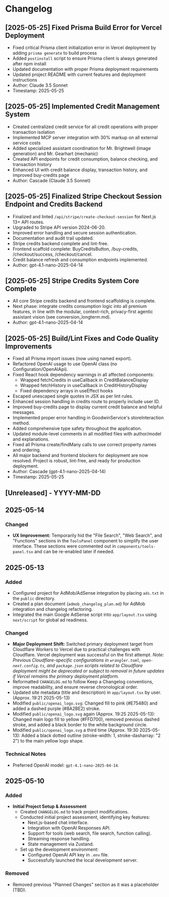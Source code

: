 <!--
This changelog follows the conventions of Keep a Changelog (https://keepachangelog.com/en/1.0.0/).
It tracks all significant changes made to the OpenAI Responses Starter App project.
To add new entries, append them under a new date heading (YYYY-MM-DD) in reverse chronological order (newest first).
Use the following sections as needed: Added, Changed, Fixed, Removed, Deprecated, Security.
-->
# Changelog

## [2025-05-25] Fixed Prisma Build Error for Vercel Deployment
- Fixed critical Prisma client initialization error in Vercel deployment by adding `prisma generate` to build process
- Added `postinstall` script to ensure Prisma client is always generated after npm install
- Updated documentation with proper Prisma deployment requirements
- Updated project README with current features and deployment instructions
- Author: Claude 3.5 Sonnet
- Timestamp: 2025-05-25

## [2025-05-25] Implemented Credit Management System
- Created centralized credit service for all credit operations with proper transaction isolation
- Implemented MCP server integration with 30% markup on all external service costs
- Added specialized assistant coordination for Mr. Brightwell (image generation) and Mr. Gearhart (mechanic)
- Created API endpoints for credit consumption, balance checking, and transaction history
- Enhanced UI with credit balance display, transaction history, and improved buy-credits page
- Author: Cascade (Claude 3.5 Sonnet)

## [2025-05-25] Finalized Stripe Checkout Session Endpoint and Credits Backend
- Finalized and linted `/api/stripe/create-checkout-session` for Next.js 13+ API routes.
- Upgraded to Stripe API version 2024-06-20.
- Improved error handling and secure session authentication.
- Documentation and audit trail updated.
- Stripe credits backend complete and lint-free.
- Frontend scaffold complete: BuyCreditsButton, /buy-credits, /checkout/success, /checkout/cancel.
- Credit balance refresh and consumption endpoints implemented.
- Author: gpt-4.1-nano-2025-04-14

## [2025-05-25] Stripe Credits System Core Complete
- All core Stripe credits backend and frontend scaffolding is complete.
- Next phase: integrate credits consumption logic into all premium features, in line with the modular, context-rich, privacy-first agentic assistant vision (see conversion_longterm.md).
- Author: gpt-4.1-nano-2025-04-14

## [2025-05-25] Build/Lint Fixes and Code Quality Improvements
- Fixed all Prisma import issues (now using named export).
- Refactored OpenAI usage to use OpenAI class (no Configuration/OpenAIApi).
- Fixed React hook dependency warnings in all affected components:
  - Wrapped fetchCredits in useCallback in CreditBalanceDisplay
  - Wrapped fetchHistory in useCallback in CreditHistoryDisplay
  - Fixed dependency arrays in useEffect hooks
- Escaped unescaped single quotes in JSX as per lint rules.
- Enhanced session handling in credits route to properly include user ID.
- Improved buy-credits page to display current credit balance and helpful messages.
- Implemented proper error handling in GoodwinService's storeInteraction method.
- Added comprehensive type safety throughout the application.
- Updated module-level comments in all modified files with author/model and explanations.
- Fixed all Prisma create/findMany calls to use correct property names and ordering.
- All major backend and frontend blockers for deployment are now resolved. Project is robust, lint-free, and ready for production deployment.
- Author: Cascade (gpt-4.1-nano-2025-04-14)
- Timestamp: 2025-05-25

## [Unreleased] - YYYY-MM-DD

## 2025-05-14

### Changed
- **UX Improvement:** Temporarily hid the "File Search", "Web Search", and "Functions" sections in the `ToolsPanel` component to simplify the user interface. These sections were commented out in `components/tools-panel.tsx` and can be re-enabled later if needed.

## 2025-05-13

### Added
- Configured project for AdMob/AdSense integration by placing `ads.txt` in the `public` directory.
- Created a plan document (`admob_changelog_plan.md`) for AdMob integration and changelog refactoring.
- Integrated the main Google AdSense script into `app/layout.tsx` using `next/script` for global ad readiness.

### Changed
- **Major Deployment Shift:** Switched primary deployment target from Cloudflare Workers to Vercel due to practical challenges with Cloudflare. Vercel deployment was successful on the first attempt.
  *Note: Previous Cloudflare-specific configurations in `wrangler.toml`, `open-next.config.ts`, and `package.json` scripts related to Cloudflare deployment might be deprecated or subject to removal in future updates if Vercel remains the primary deployment platform.*
- Reformatted `CHANGELOG.md` to follow Keep a Changelog conventions, improve readability, and ensure reverse chronological order.
- Updated site metadata (title and description) in `app/layout.tsx` by user. (Approx. 19:21 2025-05-13)
- Modified `public/openai_logo.svg`: Changed fill to pink (#E75480) and added a dashed purple (#8A2BE2) stroke.
- Modified `public/openai_logo.svg` again (Approx. 19:25 2025-05-13): Changed main logo fill to yellow (#FFD700), removed previous dashed stroke, and added a black border to the white background circle.
- Modified `public/openai_logo.svg` a third time (Approx. 19:30 2025-05-13): Added a black dotted outline (stroke-width: 1, stroke-dasharray: "2 2") to the main yellow logo shape.

### Technical Notes
- Preferred OpenAI model: `gpt-4.1-nano-2025-04-14`.

## 2025-05-10

### Added
- **Initial Project Setup & Assessment**
  - Created `CHANGELOG.md` to track project modifications.
  - Conducted initial project assessment, identifying key features:
    - Next.js-based chat interface.
    - Integration with OpenAI Responses API.
    - Support for tools (web search, file search, function calling).
    - Streaming response handling.
    - State management via Zustand.
  - Set up the development environment:
    - Configured OpenAI API key in `.env` file.
    - Successfully launched the local development server.

### Removed
- Removed previous "Planned Changes" section as it was a placeholder (TBD).

<!--
Previous entry regarding Cloudflare setup before the switch to Vercel on 2025-05-13:

### Cloudflare Workers Deployment Setup - (Pre-Vercel Switch)
- Configured project for Cloudflare Workers deployment
  - Added OpenNext Cloudflare adapter (@opennextjs/cloudflare)
  - Created wrangler.toml with Workers configuration
    - Set main entry point to `.open-next/worker.js`
    - Added nodejs_compat flag for Node.js compatibility
    - Configured assets directory and binding
  - Added open-next.config.ts for adapter defaults
  - Updated package.json with preview/deploy scripts
  - Optimized Next.js config for Cloudflare compatibility
  - Set up environment variables in Cloudflare Workers dashboard
    - Added OPENAI_API_KEY for API authentication
  - Configured GitHub integration with Cloudflare Workers
    - Build command: `npm install && npx opennextjs-cloudflare build`
    - Deploy command: `npx wrangler deploy`
-->
